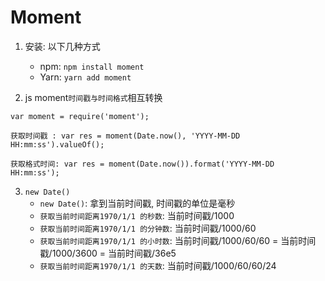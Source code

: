 # Moment

1. 安装: 以下几种方式
    * npm: `npm install moment`
    * Yarn: `yarn add moment`

2. js moment`时间戳与时间格式`相互转换
```
var moment = require('moment');

获取时间戳 : var res = moment(Date.now(), 'YYYY-MM-DD HH:mm:ss').valueOf();

获取格式时间: var res = moment(Date.now()).format('YYYY-MM-DD HH:mm:ss');
```

3. `new Date()`
    * `new Date()`: 拿到当前时间戳, 时间戳的单位是毫秒
    * `获取当前时间距离1970/1/1 的秒数`: 当前时间戳/1000
    * `获取当前时间距离1970/1/1 的分钟数`: 当前时间戳/1000/60
    * `获取当前时间距离1970/1/1 的小时数`: 当前时间戳/1000/60/60 = 当前时间戳/1000/3600 = 当前时间戳/36e5 
    * `获取当前时间距离1970/1/1 的天数`: 当前时间戳/1000/60/60/24









